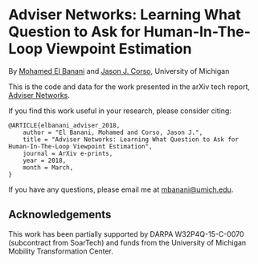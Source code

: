 # Adviser Networks: Learning What Question to Ask for Human-In-The-Loop Viewpoint Estimation

By [Mohamed El Banani](http://mbanani.github.io/) and [Jason J. Corso](http://web.eecs.umich.edu/~jjcorso/), University of Michigan


This is the code and data for the work presented in the arXiv tech report, [Adviser Networks](https://arxiv.org/abs/1802.01666).

If you find this work useful in your research, please consider citing:

    @ARTICLE{elbanani_adviser_2018,
        author = "El Banani, Mohamed and Corso, Jason J.",
        title = "Adviser Networks: Learning What Question to Ask for Human-In-The-Loop Viewpoint Estimation",
        journal = ArXiv e-prints,
        year = 2018,
        month = March,
    }


If you have any questions, please email me at mbanani@umich.edu.


<!-- ### To Do

- [x] Look at the tasks described by the ICLR 2018 paper -- ["Ask The Right Question"](https://openreview.net/forum?id=S1CChZ-CZ)
    - While the paper seems to be of relevance at the high level,
        the problem tackled is very different, and very specific to language QA
- [x] Better metrics -- include priors calculated properly!
    - Priors are currently calculated using the same dataset.
- [x] Move viewpoint estimation code to Adviser
    - [x] Figure out a nice way of including everything in the same repo ?!
    - [x] Remove dependancy on old weights (NPY and PTH)
    - [x] Output a saved dictionary that Adviser can easily operate over
- [x] Import adviser code from the viewpoint_estimation repository!
    - [x] Move Code!
    - [x] Edit dataset wrapper to be more comprehensible
    - [x] Replicate results on Caffe model estimates -- ignore!
    - [x] Run Adviser on the new attention-FT model
        - Results `python train_adviser.py --dataset advisee_full --model alexAdviser --temperature 0.01`
            - Accuracy  :  [93.95 89.03 84.07]  -- mean :  89.02
            - Geo Dist  :  [ 3.48  5.75 12.93]  -- mean :  7.39
    - [x] Implement saving!
- [ ] Implement different form of attentional stream
    - One idea is to apply a cross product to an augmented version of the KPC,
      convolve that, and then use that as the attentional map ?
     - [x] Implement idea
     - [x] Test idea -- reaches accuracy of 82%, which is higher than what is achieved by baseline CH-CNN, but lower than R4CNN-FT
     - [ ] Test reversal of KP-Map; the current method has 1s outside of locations and 0s near it .. which seems counter intuitive
- [ ] Implement on a different task -- Fine-grained classification
    - [x] Augment original dataset wrappers for the task
    - [ ] Test baseline alexnet methods on bird dataset
        - ~~test on bird snap~~ doesn't really work, got accuracy of nearly 12%
        - ~~test on CUB~~ doesn't really work, got accuracy of nearly 12%
    - [ ] Augment models to apply to new attention scheme
    - [ ] Augment AlexNet to operate over multiple branches
        - Use model pretrained on ImageNet
        - Zero-center and Normalize input to model
        - Use attention-based optimization and compare to normal optimization scheme.
- [ ] Compare against Bayesian, Information Theory, (~~and RL ?~~) approaches to this problem
- [ ] Move prior calculation outside of baseline calculation in adviser_metrics
- [ ] Move logging inside of metrics
- [ ] Add `with torch.no_grad():` to prevent gradient calculation for evaluation
- [ ] Fix error with `loss_weights`
- [ ] Move to tensorboardX to avoid internal dependancy on tensorflow

### Results

#### Pascal3D - Vehicles with Keypoints -- Overall Results

We fine-tuned both models on the Pascal 3D+ (Vehicles with Keypoints) dataset.
Since we suspect that the problem with the replication of the Click-Here CNN model
is in the attention section, we conducted an experiment where we only fine-tuned
those weights. As reported below, fine-tuning just the attention model achieves the best performance.

|                               |  bus  | car   | m.bike | mean  |  bus   | car   | m.bike | mean  |
|:-----------------------------:|:-----:|:-----:|:------:|:-----:|:------:|:-----:|:------:|:-----:|
| Render For CNN                | 89.26 | 74.36 | 81.93  | 81.85 |  5.16  | 8.53  | 13.46  | 9.05  |
| Render For CNN FT             | 93.55 | 83.98 | 87.30  | 88.28 |  3.04  | 5.83  | 11.95  | 6.94  |
| Render For CNN FT (reported)  | 90.6  | 82.4  | 84.1   | 85.7  |  2.93  | 5.63  | 11.7   | 6.74  |
| Click-Here CNN                | 86.91 | 83.25 | 73.83  | 81.33 |  4.01  | 8.18  | 19.71  | 10.63 |
| Click-Here CNN (reported)     | 96.8  | 90.2  | 85.2   | 90.7  |  2.63  | 4.98  | 11.4   | 6.35  |
| Click-Here CNN FT             | 92.97 | 89.84 | 81.25  | 88.02 |  2.93  | 5.14  | 13.42  | 7.16  |
| Click-Here CNN FT-Attention   | 94.48 | 90.77 | 84.91  | 90.05 |  2.88  | 5.24  | 12.10  | 6.74  |



#### Pascal KP for Adviser  -- Baselines

##### Clickhere CNN -- PyTorch Finetuned on Attention

| Train Set  |  bus  | car   | m.bike | mean  |  bus  | car   | m.bike | mean  |
|:----------:|:-----:|:-----:|:------:|:-----:|:-----:|:-----:|:------:|:-----:|
| Worst      | 99.63 | 99.26 | 95.59  | 98.16 | 0.    | 0.71  | 0.     | 0.24  |
| Mean       | 100.  | 99.68 | 96.18  | 98.62 | 0.    | 0.12  | 0.     | 0.04  |
| Median     | 100.  | 99.79 | 96.18  | 98.66 | 0.    | 0.    | 0.     | 0.0   |
| Best       | 100.  | 99.89 | 96.47  | 98.79 | 0.    | 0.    | 0.     | 0.0   |


| Test Set   |  bus  | car   | m.bike | mean  |  bus  | car   | m.bike | mean  |
|:----------:|:-----:|:-----:|:------:|:-----:|:-----:|:-----:|:------:|:-----:|
| Worst      | 87.19 | 81.4  | 75.81  | 81.47 |  3.7  | 7.1   | 13.98  | 8.26  |
| Mean       | 89.68 | 84.73 | 78.17  | 84.19 |  3.41 | 6.65  | 13.21  | 7.76  |
| Median     | 92.17 | 88.71 | 79.35  | 86.74 |  3.25 | 6.18  | 12.71  | 7.38  |
| Best       | 95.37 | 92.37 | 87.91  | 91.88 |  2.92 | 5.45  | 11.69  | 6.69  |
 -->


## Acknowledgements

This work has been partially supported by DARPA W32P4Q-15-C-0070 (subcontract from SoarTech) and funds from the University of Michigan Mobility Transformation Center.
